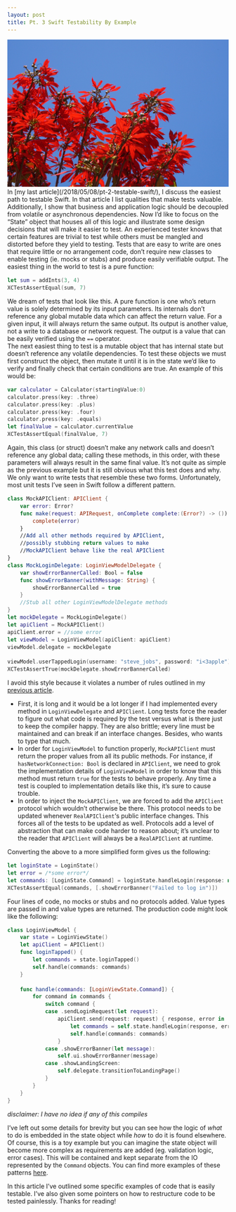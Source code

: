 ```yaml
---
layout: post
title: Pt. 3 Swift Testability By Example
---
```

<img src="/images/fulls/DSC01650.jpg" class="fit image">
In [my last article](/2018/05/08/pt-2-testable-swift/), I discuss the easiest path to testable Swift. In that article I list qualities that make tests valuable. Additionally, I show that business and application logic should be decoupled from volatile or asynchronous dependencies. Now I’d like to focus on the “State” object that houses all of this logic and illustrate some design decisions that will make it easier to test.  
An experienced tester knows that certain features are trivial to test while others must be mangled and distorted before they yield to testing. Tests that are easy to write are ones that require little or no arrangement code, don’t require new classes to enable testing (ie. mocks or stubs) and produce easily verifiable output. The easiest thing in the world to test is a pure function:

``` swift
let sum = addInts(3, 4)
XCTestAssertEqual(sum, 7)
```

We dream of tests that look like this. A pure function is one who’s return value is solely determined by its input parameters. Its internals don’t reference any global mutable data which can affect the return value. For a given input, it will always return the same output. Its output is another value, not a write to a database or network request. The output is a value that can be easily verified using the `==` operator.  
The next easiest thing to test is a mutable object that has internal state but doesn’t reference any volatile dependencies. To test these objects we must first construct the object, then mutate it until it is in the state we’d like to verify and finally check that certain conditions are true. An example of this would be:

```swift
var calculator = Calculator(startingValue:0)
calculator.press(key: .three)
calculator.press(key: .plus)
calculator.press(key: .four)
calculator.press(key: .equals)
let finalValue = calculator.currentValue
XCTestAssertEqual(finalValue, 7)
```

Again, this class (or struct) doesn’t make any network calls and doesn’t reference any global data; calling these methods, in this order, with these parameters will always result in the same final value. It’s not quite as simple as the previous example but it is still obvious what this test does and why.  
We only want to write tests that resemble these two forms. Unfortunately, most unit tests I’ve seen in Swift follow a different pattern.

```swift 
class MockAPIClient: APIClient {
    var error: Error?
    func make(request: APIRequest, onComplete complete:(Error?) -> ()) {
        complete(error)
    }
    //Add all other methods required by APIClient,
    //possibly stubbing return values to make
    //MockAPIClient behave like the real APIClient
}
class MockLoginDelegate: LoginViewModelDelegate {
    var showErrorBannerCalled: Bool = false
    func showErrorBanner(withMessage: String) {
        showErrorBannerCalled = true
    }
    //Stub all other LoginViewModelDelegate methods
}
let mockDelegate = MockLoginDelegate()
let apiClient = MockAPIClient()
apiClient.error = //some error
let viewModel = LoginViewModel(apiClient: apiClient)
viewModel.delegate = mockDelegate

viewModel.userTappedLogin(username: "steve_jobs", password: "i<3apple")
XCTestAssertTrue(mockDelegate.showErrorBannerCalled)
```


I avoid this style because it violates a number of rules outlined in my [previous article](http://www.sfsoftwareist.com/2018/05/08/testable-swift/).

*   First, it is long and it would be a lot longer if I had implemented every method in `LoginViewDelegate` and `APIClient`. Long tests force the reader to figure out what code is required by the test versus what is there just to keep the compiler happy. They are also brittle; every line must be maintained and can break if an interface changes. Besides, who wants to type that much.
*   In order for `LoginViewModel` to function properly, `MockAPIClient` must return the proper values from all its public methods. For instance, if `hasNetworkConnection: Bool` is declared in `APIClient`, we need to grok the implementation details of `LoginViewModel` in order to know that this method must return `true` for the tests to behave properly. Any time a test is coupled to implementation details like this, it’s sure to cause trouble.
*   In order to inject the `MockAPIClient`, we are forced to add the `APIClient` protocol which wouldn’t otherwise be there. This protocol needs to be updated whenever `RealAPIClient`‘s public interface changes. This forces all of the tests to be updated as well. Protocols add a level of abstraction that can make code harder to reason about; it’s unclear to the reader that `APIClient` will always be a `RealAPIClient` at runtime.

Converting the above to a more simplified form gives us the following:

``` swift 
let loginState = LoginState()
let error = /*some error*/
let commands: [LoginState.Command] = loginState.handleLogin(response: nil, error: error)
XCTestAssertEqual(commands, [.showErrorBanner("Failed to log in")])
```

Four lines of code, no mocks or stubs and no protocols added. Value types are passed in and value types are returned. The production code might look like the following:

``` swift
class LoginViewModel {
    var state = LoginViewState()
    let apiClient = APIClient()
    func loginTapped() {
        let commands = state.loginTapped()
        self.handle(commands: commands)
    }

    func handle(commands: [LoginViewState.Command]) {
        for command in commands {
            switch command {
            case .sendLoginRequest(let request):
                apiClient.send(request: request) { response, error in
                    let commands = self.state.handleLogin(response, error)
                    self.handle(commands: commands)
                }
            case .showErrorBanner(let message):
                self.ui.showErrorBanner(message)
            case .showLandingScreen:
                self.delegate.transitionToLandingPage()
            }
        }
    }    
}
```
_disclaimer: I have no idea if any of this compiles_  

I’ve left out some details for brevity but you can see how the logic of _what_ to do is embedded in the state object while _how_ to do it is found elsewhere. Of course, this is a toy example but you can imagine the state object will become more complex as requirements are added (eg. validation logic, error cases). This will be contained and kept separate from the IO represented by the `Command` objects. You can find more examples of these patterns [here](https://github.com/Tylerc230/CleanArchitectureSample).

In this article I’ve outlined some specific examples of code that is easily testable. I’ve also given some pointers on how to restructure code to be tested painlessly. Thanks for reading!
